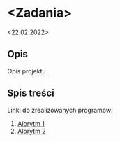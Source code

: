 # \<Zadania>

<Jakub Szura> <22.02.2022>

## Opis

Opis projektu

## Spis treści

Linki do zrealizowanych programów:

1. [Alorytm 1]()
2. [Alorytm 2]()